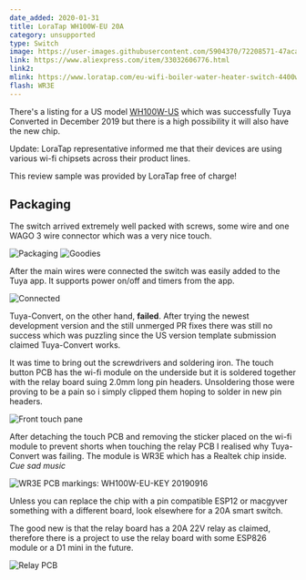 ```yaml
---
date_added: 2020-01-31
title: LoraTap WH100W-EU 20A
category: unsupported
type: Switch
image: https://user-images.githubusercontent.com/5904370/72208571-47aca880-34a4-11ea-98ce-1358de700def.png
link: https://www.aliexpress.com/item/33032606776.html
link2:
mlink: https://www.loratap.com/eu-wifi-boiler-water-heater-switch-4400w-tuya-smart-life-app-remote-control-on-off-timer-voice-control-google-home-alexa-echo-p0053.html
flash: WR3E
---
```

There's a listing for a US model [WH100W-US](/loratap_WH100W-US.html) which was successfully Tuya Converted in December 2019 but there is a high possibility it will also have the new chip.

Update: LoraTap representative informed me that their devices are using various wi-fi chipsets across their product lines.

This review sample was provided by LoraTap free of charge!

## Packaging

The switch arrived extremely well packed with screws, some wire and one WAGO 3 wire connector which was a very nice touch.

![Packaging](https://user-images.githubusercontent.com/5904370/72208475-4333c000-34a3-11ea-961f-5032cbc8f145.png)
![Goodies](https://user-images.githubusercontent.com/5904370/72208468-3020f000-34a3-11ea-8328-02517470e555.png)

After the main wires were connected the switch was easily added to the Tuya app. It supports power on/off and timers from the app.

![Connected](https://user-images.githubusercontent.com/5904370/72208605-c86ba480-34a4-11ea-8246-f4bab150742c.png)

Tuya-Convert, on the other hand, **failed**. After trying the newest development version and the still unmerged PR fixes there was still no success which was puzzling since the US version template submission claimed Tuya-Convert works.

It was time to bring out the screwdrivers and soldering iron. The touch button PCB has the wi-fi module on the underside but it is soldered together with the relay board suing 2.0mm long pin headers. Unsoldering those were proving to be a pain so i simply clipped them hoping to solder in new pin headers.

![Front touch pane](https://user-images.githubusercontent.com/5904370/72208540-0d430b80-34a4-11ea-958f-8ecf8ec5d3ee.png)

After detaching the touch PCB and removing the sticker placed on the wi-fi module to prevent shorts when touching the relay PCB I realised why Tuya-Convert was failing. The module is WR3E which has a Realtek chip inside. *Cue sad music*

![WR3E](https://user-images.githubusercontent.com/5904370/72208608-e9cc9080-34a4-11ea-9e03-1d1b5297d8c9.png)
PCB markings: WH100W-EU-KEY 20190916

Unless you can replace the chip with a pin compatible ESP12 or macgyver something with a different board, look elsewhere for a 20A smart switch.

The good new is that the relay board has a 20A 22V relay as claimed, therefore there is a project to use the relay board with some ESP826 module or a D1 mini in the future.

![Relay PCB](https://user-images.githubusercontent.com/5904370/72208629-4b8cfa80-34a5-11ea-9a53-e6d64c3c13f5.png)


